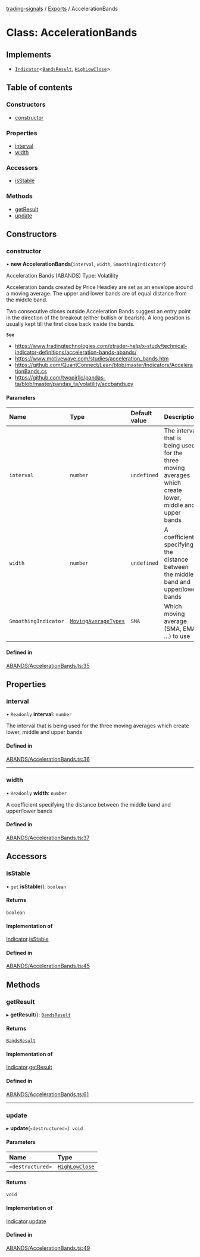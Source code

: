 [trading-signals](../README.md) / [Exports](../modules.md) / AccelerationBands

# Class: AccelerationBands

## Implements

- [`Indicator`](../interfaces/Indicator.md)<[`BandsResult`](../interfaces/BandsResult.md), [`HighLowClose`](../modules.md#highlowclose)\>

## Table of contents

### Constructors

- [constructor](AccelerationBands.md#constructor)

### Properties

- [interval](AccelerationBands.md#interval)
- [width](AccelerationBands.md#width)

### Accessors

- [isStable](AccelerationBands.md#isstable)

### Methods

- [getResult](AccelerationBands.md#getresult)
- [update](AccelerationBands.md#update)

## Constructors

### constructor

• **new AccelerationBands**(`interval`, `width`, `SmoothingIndicator?`)

Acceleration Bands (ABANDS) Type: Volatility

Acceleration bands created by Price Headley are set as an envelope around a moving average. The upper and lower bands are of equal distance from the middle band.

Two consecutive closes outside Acceleration Bands suggest an entry point in the direction of the breakout (either bullish or bearish). A long position is usually kept till the first close back inside the bands.

**`See`**

- https://www.tradingtechnologies.com/xtrader-help/x-study/technical-indicator-definitions/acceleration-bands-abands/
- https://www.motivewave.com/studies/acceleration_bands.htm
- https://github.com/QuantConnect/Lean/blob/master/Indicators/AccelerationBands.cs
- https://github.com/twopirllc/pandas-ta/blob/master/pandas_ta/volatility/accbands.py

#### Parameters

| Name | Type | Default value | Description |
| :-- | :-- | :-- | :-- |
| `interval` | `number` | `undefined` | The interval that is being used for the three moving averages which create lower, middle and upper bands |
| `width` | `number` | `undefined` | A coefficient specifying the distance between the middle band and upper/lower bands |
| `SmoothingIndicator` | [`MovingAverageTypes`](../modules.md#movingaveragetypes) | `SMA` | Which moving average (SMA, EMA, ...) to use |

#### Defined in

[ABANDS/AccelerationBands.ts:35](https://github.com/bennycode/trading-signals/blob/53d8192/src/ABANDS/AccelerationBands.ts#L35)

## Properties

### interval

• `Readonly` **interval**: `number`

The interval that is being used for the three moving averages which create lower, middle and upper bands

#### Defined in

[ABANDS/AccelerationBands.ts:36](https://github.com/bennycode/trading-signals/blob/53d8192/src/ABANDS/AccelerationBands.ts#L36)

---

### width

• `Readonly` **width**: `number`

A coefficient specifying the distance between the middle band and upper/lower bands

#### Defined in

[ABANDS/AccelerationBands.ts:37](https://github.com/bennycode/trading-signals/blob/53d8192/src/ABANDS/AccelerationBands.ts#L37)

## Accessors

### isStable

• `get` **isStable**(): `boolean`

#### Returns

`boolean`

#### Implementation of

[Indicator](../interfaces/Indicator.md).[isStable](../interfaces/Indicator.md#isstable)

#### Defined in

[ABANDS/AccelerationBands.ts:45](https://github.com/bennycode/trading-signals/blob/53d8192/src/ABANDS/AccelerationBands.ts#L45)

## Methods

### getResult

▸ **getResult**(): [`BandsResult`](../interfaces/BandsResult.md)

#### Returns

[`BandsResult`](../interfaces/BandsResult.md)

#### Implementation of

[Indicator](../interfaces/Indicator.md).[getResult](../interfaces/Indicator.md#getresult)

#### Defined in

[ABANDS/AccelerationBands.ts:61](https://github.com/bennycode/trading-signals/blob/53d8192/src/ABANDS/AccelerationBands.ts#L61)

---

### update

▸ **update**(`«destructured»`): `void`

#### Parameters

| Name             | Type                                         |
| :--------------- | :------------------------------------------- |
| `«destructured»` | [`HighLowClose`](../modules.md#highlowclose) |

#### Returns

`void`

#### Implementation of

[Indicator](../interfaces/Indicator.md).[update](../interfaces/Indicator.md#update)

#### Defined in

[ABANDS/AccelerationBands.ts:49](https://github.com/bennycode/trading-signals/blob/53d8192/src/ABANDS/AccelerationBands.ts#L49)
